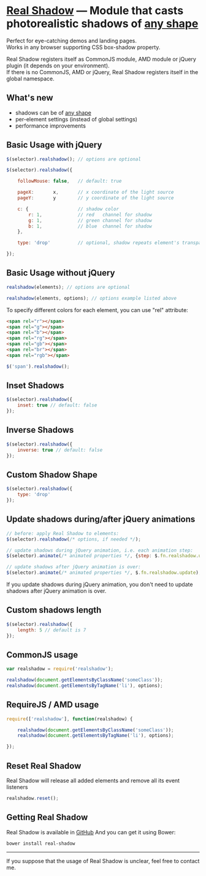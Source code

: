# [Real Shadow](http://indamix.github.io/real-shadow/) — Module that casts photorealistic shadows of [any shape](http://indamix.github.io/real-shadow/#/drop/)
Perfect for eye-catching demos and landing pages.  
Works in any browser supporting CSS box-shadow property.


Real Shadow registers itself as CommonJS module, AMD module or jQuery plugin (it depends on your environment).  
If there is no CommonJS, AMD or jQuery, Real Shadow registers itself in the global namespace.

## What's new
+ shadows can be of [any shape](http://indamix.github.io/real-shadow/#/drop/)
+ per-element settings (instead of global settings)
+ performance improvements

## Basic Usage with jQuery
```javascript
$(selector).realshadow(); // options are optional

$(selector).realshadow({

	followMouse: false,   // default: true

	pageX:       x,       // x coordinate of the light source
	pageY:       y        // y coordinate of the light source

	c: {                  // shadow color
		r: 1,             // red   channel for shadow
		g: 1,             // green channel for shadow
		b: 1,             // blue  channel for shadow
	},

	type: 'drop'          // optional, shadow repeats element's transparency

});
```

## Basic Usage without jQuery
```javascript
realshadow(elements); // options are optional

realshadow(elements, options); // options example listed above
```

To specify different colors for each element, you can use "rel" attribute:

```html
<span rel="r"></span>
<span rel="g"></span>
<span rel="b"></span>
<span rel="rg"></span>
<span rel="gb"></span>
<span rel="br"></span>
<span rel="rgb"></span>
```

```javascript
$('span').realshadow();
```

## Inset Shadows
```javascript
$(selector).realshadow({
	inset: true // default: false
});
```

## Inverse Shadows
```javascript
$(selector).realshadow({
	inverse: true // default: false
});
```

## Custom Shadow Shape
```javascript
$(selector).realshadow({
	type: 'drop'
});
```

## Update shadows during/after jQuery animations
```javascript
// before: apply Real Shadow to elements:
$(selector).realshadow(/* options, if needed */);

// update shadows during jQuery animation, i.e. each animation step:
$(selector).animate(/* animated properties */, {step: $.fn.realshadow.update});

// update shadows after jQuery animation is over:
$(selector).animate(/* animated properties */, $.fn.realshadow.update);
```
If you update shadows during jQuery animation, you don't need to update shadows after jQuery animation is over.

## Custom shadows length
```javascript
$(selector).realshadow({
	length: 5 // default is 7
});
```

## CommonJS usage
```javascript
var realshadow = require('realshadow');

realshadow(document.getElementsByClassName('someClass'));
realshadow(document.getElementsByTagName('li'), options);
```

## RequireJS / AMD usage
```javascript
require(['realshadow'], function(realshadow) {

	realshadow(document.getElementsByClassName('someClass'));
	realshadow(document.getElementsByTagName('li'), options);

});
```

## Reset Real Shadow
Real Shadow will release all added elements and remove all its event listeners
```javascript
realshadow.reset();
```


## Getting Real Shadow
Real Shadow is available in [GitHub](https://github.com/Indamix/real-shadow)
And you can get it using Bower:
```bash
bower install real-shadow
```

---
If you suppose that the usage of Real Shadow is unclear, feel free to contact me.